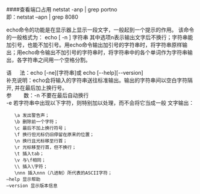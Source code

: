 ####查看端口占用
netstat   -anp   |   grep  portno<br>
即：netstat –apn | grep 8080

echo命令的功能是在显示器上显示一段文字，一般起到一个提示的作用。
该命令的一般格式为： echo [ -n ] 字符串
其中选项n表示输出文字后不换行；字符串能加引号，也能不加引号。用echo命令输出加引号的字符串时，将字符串原样输出；用echo命令输出不加引号的字符串时，将字符串中的各个单词作为字符串输出，各字符串之间用一个空格分割。

语 　 法：echo [-ne][字符串]或 echo [--help][--version]<br>
补充说明：echo会将输入的字符串送往标准输出。输出的字符串间以空白字符隔开, 并在最后加上换行号。<br>
参　　 数：-n 不要在最后自动换行<br>
-e 若字符串中出现以下字符，则特别加以处理，而不会将它当成一般
文字输出：<br>

       \a 发出警告声；
       \b 删除前一个字符；
       \c 最后不加上换行符号；
       \f 换行但光标仍旧停留在原来的位置；
       \n 换行且光标移至行首；
       \r 光标移至行首，但不换行；
       \t 插入tab；
       \v 与\f相同；
       \\ 插入\字符；
       \nnn 插入nnn（八进制）所代表的ASCII字符；
    –help 显示帮助
    –version 显示版本信息